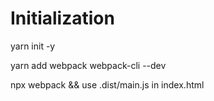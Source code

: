 # Initialization

yarn init -y

yarn add webpack webpack-cli --dev

npx webpack && use .dist/main.js in index.html
